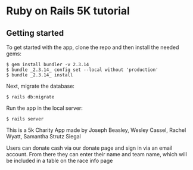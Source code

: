 # Ruby on Rails 5K tutorial


## Getting started

To get started with the app, clone the repo and then install the needed gems:

```
$ gem install bundler -v 2.3.14
$ bundle _2.3.14_ config set --local without 'production'
$ bundle _2.3.14_ install
```

Next, migrate the database:

```
$ rails db:migrate
```


Run the app in the local server:

```
$ rails server
```


This is a 5k Charity App made by Joseph Beasley, Wesley Cassel, Rachel Wyatt, Samantha Strutz Siegal

Users can donate cash via our donate page and sign in via an email account. 
From there they can enter their name and team name, which will be included in a table on the race info page
